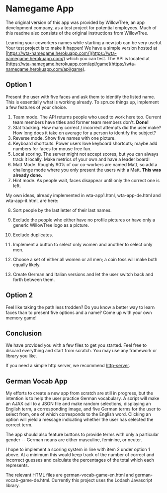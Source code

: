 # Namegame App

The original version of this app was provided by WillowTree, an app development company,
as a test project for potential employees. Much of this readme also consists
of the original instructions from WillowTree.

Learning your coworkers names while starting a new job can be very useful. Your test project is to make it happen! We have a simple version 
hosted at [https://wta-namegame.herokuapp.com/](https://wta-namegame.herokuapp.com/) which you can test. 
The API is located at [https://wta-namegame.herokuapp.com/api/game](https://wta-namegame.herokuapp.com/api/game).

## Option 1

Present the user with five faces and ask them to identify the listed name. This is essentially what is working already. To spruce things up, implement a few features of your choice.

1. Team mode. The API returns people who used to work here too. Current team members have titles and former team members don't. **Done!**
2. Stat tracking. How many correct / incorrect attempts did the user make? How long does it take on average for a person to identify the subject?
3. Reverse mode. Show five names with one picture.
4. Keyboard shortcuts. Power users love keyboard shortcuts; maybe add numbers for faces for mouse free fun.
5. Local scoring. The server might not accept scores, but you can always track it locally. Make metrics of your own and have a leader board!
6. Matt Mode. Roughly 90% of our co-workers are named Matt, so add a challenge mode where you only present the users with a Matt. **This was already done.**
7. Hint mode. As people wait, faces disappear until only the correct one is left.

My own ideas, already implemented in wta-app1.html, wta-app-de.html and wta-app-it.html, are here:

8. Sort people by the last letter of their last names.

9. Exclude the people who either have no profile pictures or have only a generic WillowTree logo as a picture.

10. Exclude duplicates. 

11. Implement a button to select only women and another to select only men.

12. Choose a set of either all women or all men; a coin toss will make both equally likely.


13. Create German and Italian versions and let the user switch back and forth between them.

## Option 2

Feel like taking the path less trodden? Do you know a better way to learn faces than to present five options and a name? Come up with your own memory game!

## Conclusion

We have provided you with a few files to get you started. Feel free to discard everything and start from scratch. You may use any framework or library you like.

If you need a simple http server, we recommend [http-server](https://www.npmjs.org/package/http-server).

## German Vocab App

My efforts to create a new app from scratch are still in progress, but the intention
is to help the user practice German vocabulary. A script will make an AJAX call to a JSON file 
and make random selections, displaying an English term, a corresponding image,
and five German terms for the user to select from, one of which corresponds to the English word. 
Clicking an option will yield a message indicating whether the user has selected the correct term.

The app should also feature buttons to provide terms with only a particular gender --
German nouns are either masculine, feminine, or neuter.

I hope to implement a scoring system in line with item 2 under option 1 above.
At a minimum this would keep track of the number of correct and incorrect guesses
and calculate the percentages of the total which each represents.

The relevant HTML files are german-vocab-game-en.html and german-vocab-game-de.html. 
Currently this project uses the Lodash Javascript library.
